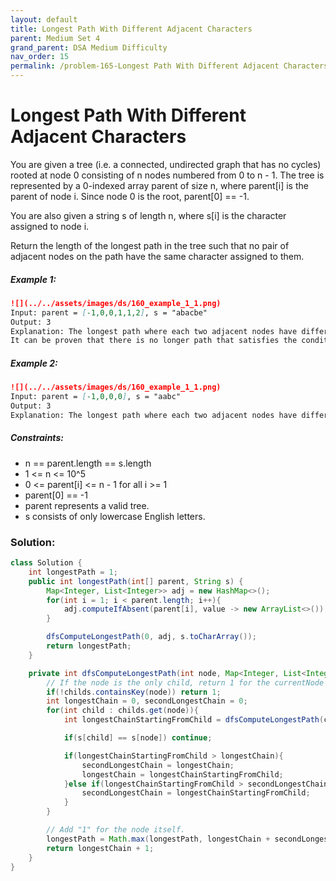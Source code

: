 ```yaml
---
layout: default
title: Longest Path With Different Adjacent Characters
parent: Medium Set 4
grand_parent: DSA Medium Difficulty
nav_order: 15
permalink: /problem-165-Longest Path With Different Adjacent Characters/
---
```

# Longest Path With Different Adjacent Characters
You are given a tree (i.e. a connected, undirected graph that has no cycles) rooted at node 0 consisting of n nodes numbered from 0 to n - 1. The tree is represented by a 0-indexed array parent of size n, where parent[i] is the parent of node i. Since node 0 is the root, parent[0] == -1.

You are also given a string s of length n, where s[i] is the character assigned to node i.

Return the length of the longest path in the tree such that no pair of adjacent nodes on the path have the same character assigned to them.

##### Example 1:
```markdown
![](../../assets/images/ds/160_example_1_1.png)
Input: parent = [-1,0,0,1,1,2], s = "abacbe"
Output: 3
Explanation: The longest path where each two adjacent nodes have different characters in the tree is the path: 0 -> 1 -> 3. The length of this path is 3, so 3 is returned.
It can be proven that there is no longer path that satisfies the conditions.
```
##### Example 2:
```markdown
![](../../assets/images/ds/160_example_1_1.png)
Input: parent = [-1,0,0,0], s = "aabc"
Output: 3
Explanation: The longest path where each two adjacent nodes have different characters is the path: 2 -> 0 -> 3. The length of this path is 3, so 3 is returned.
```
##### Constraints:
* n == parent.length == s.length
* 1 <= n <= 10^5
* 0 <= parent[i] <= n - 1 for all i >= 1
* parent[0] == -1
* parent represents a valid tree.
* s consists of only lowercase English letters.

### Solution:
```java
class Solution {
    int longestPath = 1;
    public int longestPath(int[] parent, String s) {
        Map<Integer, List<Integer>> adj = new HashMap<>();
        for(int i = 1; i < parent.length; i++){
            adj.computeIfAbsent(parent[i], value -> new ArrayList<>()).add(i);
        }

        dfsComputeLongestPath(0, adj, s.toCharArray());
        return longestPath;
    }

    private int dfsComputeLongestPath(int node, Map<Integer, List<Integer>> childs, char[] s){
        // If the node is the only child, return 1 for the currentNode itself.
        if(!childs.containsKey(node)) return 1;
        int longestChain = 0, secondLongestChain = 0;
        for(int child : childs.get(node)){
            int longestChainStartingFromChild = dfsComputeLongestPath(child, childs, s);

            if(s[child] == s[node]) continue;

            if(longestChainStartingFromChild > longestChain){
                secondLongestChain = longestChain;
                longestChain = longestChainStartingFromChild;
            }else if(longestChainStartingFromChild > secondLongestChain){
                secondLongestChain = longestChainStartingFromChild;
            }
        }

        // Add "1" for the node itself.
        longestPath = Math.max(longestPath, longestChain + secondLongestChain + 1);
        return longestChain + 1;
    }
}
```